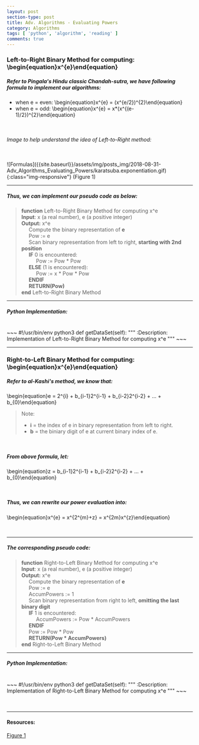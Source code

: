 ```yaml
---
layout: post
section-type: post
title: Adv. Algorithms - Evaluating Powers
category: Algorithms
tags: [ 'python', 'algorithm', 'reading' ]
comments: true
---
```

<head>
<script src='https://cdnjs.cloudflare.com/ajax/libs/mathjax/2.7.5/latest.js?config=TeX-MML-AM_CHTML' async></script>
</head>

### Left-to-Right Binary Method for computing: \begin{equation}x^{e}\end{equation}

##### Refer to Pingala's Hindu classic **Chandah-sutra**, we have following formula to implement our algorithms:
- when e = even:
\begin{equation}x^{e} = (x^{e/2})^{2}\end{equation}
- when e = odd:
\begin{equation}x^{e} = x*(x^{(e-1)/2})^{2}\end{equation}

<br>

###### Image to help understand the idea of Left-to-Right method:
<br>
![Formulas]({{site.baseurl}}/assets/img/posts_img/2018-08-31-Adv_Algorithms_Evaluating_Powers/karatsuba.exponentiation.gif){:class="img-responsive"}
(Figure 1)

<br>

<hr>

##### Thus, we can implement our pseudo code as below:
> **function** Left-to-Right Binary Method for computing x^e <br>
> **Input**: x (a real number), e (a positive integer) <br>
>**Output:** x^e <br>
&nbsp;&nbsp;&nbsp;&nbsp;&nbsp;Compute the binary representation of **e** <br>
&nbsp;&nbsp;&nbsp;&nbsp;&nbsp;Pow := e <br>
&nbsp;&nbsp;&nbsp;&nbsp;&nbsp;Scan binary representation from left to right, **starting with 2nd position** <br>
&nbsp;&nbsp;&nbsp;&nbsp;&nbsp;**IF** 0 is encountered: <br>
&nbsp;&nbsp;&nbsp;&nbsp;&nbsp;&nbsp;&nbsp;&nbsp;&nbsp;&nbsp;Pow := Pow * Pow <br>
&nbsp;&nbsp;&nbsp;&nbsp;&nbsp;**ELSE** (1 is encountered): <br>
&nbsp;&nbsp;&nbsp;&nbsp;&nbsp;&nbsp;&nbsp;&nbsp;&nbsp;&nbsp;Pow := x * Pow * Pow <br>
&nbsp;&nbsp;&nbsp;&nbsp;&nbsp;**ENDIF** <br>
&nbsp;&nbsp;&nbsp;&nbsp;&nbsp;**RETURN(Pow)** <br>
**end** Left-to-Right Binary Method <br>

<hr>

##### Python Implementation:
<br>
~~~ 
#!/usr/bin/env python3
def getDataSet(self):
        """
        :Description: Implementation of Left-to-Right Binary Method for computing x^e
        """
~~~
<br>

<hr>

### Right-to-Left Binary Method for computing: \begin{equation}x^{e}\end{equation}

##### Refer to **al-Kashi**'s method, we know that:
\begin{equation}e = 2^{i} + b_{i-1}2^{i-1} + b_{i-2}2^{i-2} + ... + b_{0}\end{equation}
> Note: 
>- **i** = the index of e in binary representation from left to right.
>- **b** = the biniary digit of e at current binary index of e.

<br>

##### From above formula, let:
\begin{equation}z = b_{i-1}2^{i-1} + b_{i-2}2^{i-2} + ... + b_{0}\end{equation}

<br>

##### Thus, we can rewrite our power evaluation into:
\begin{equation}x^{e} = x^{2^{m}+z} = x^{2m}x^{z}\end{equation}

<br>

<hr>

##### The corresponding pseudo code:
> **function** Right-to-Left Binary Method for computing x^e <br>
> **Input**: x (a real number), e (a positive integer) <br>
>**Output:** x^e <br>
&nbsp;&nbsp;&nbsp;&nbsp;&nbsp;Compute the binary representation of **e** <br>
&nbsp;&nbsp;&nbsp;&nbsp;&nbsp;Pow := e <br>
&nbsp;&nbsp;&nbsp;&nbsp;&nbsp;AccumPowers := 1 <br>
&nbsp;&nbsp;&nbsp;&nbsp;&nbsp;Scan binary representation from right to left, **omitting the last binary digit** <br>
&nbsp;&nbsp;&nbsp;&nbsp;&nbsp;**IF** 1 is encountered: <br>
&nbsp;&nbsp;&nbsp;&nbsp;&nbsp;&nbsp;&nbsp;&nbsp;&nbsp;&nbsp;AccumPowers := Pow * AccumPowers <br>
&nbsp;&nbsp;&nbsp;&nbsp;&nbsp;**ENDIF** <br>
&nbsp;&nbsp;&nbsp;&nbsp;&nbsp;Pow := Pow * Pow <br>
&nbsp;&nbsp;&nbsp;&nbsp;&nbsp;**RETURN(Pow * AccumPowers)** <br>
**end** Right-to-Left Binary Method <br>

<hr>

##### Python Implementation:
<br>
~~~ 
#!/usr/bin/env python3
def getDataSet(self):
        """
        :Description: Implementation of Right-to-Left Binary Method for computing x^e
        """
~~~
<br>

<br>
<br>

<hr>

#### Resources:

[Figure 1](http://www.excel-ticker.com/calculation-of-very-large-numbers-in-excel-part-4-exponentiation/)
<br>
